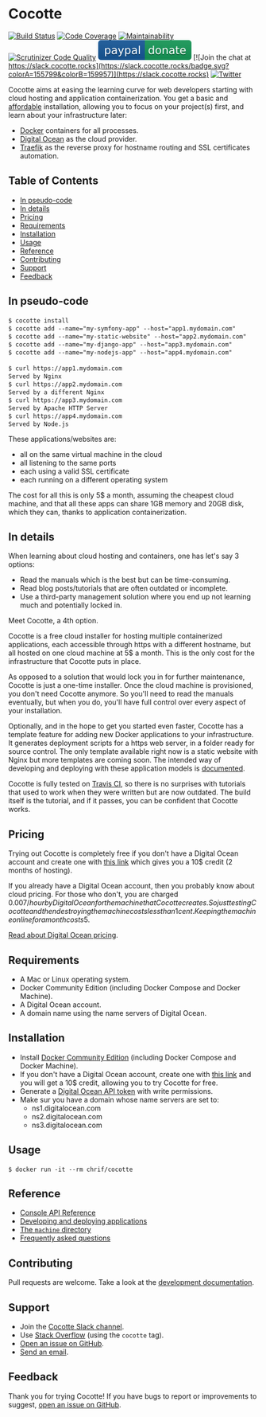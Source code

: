 # Cocotte

[![Build Status](https://img.shields.io/travis/chrif/cocotte.svg?colorA=155799&colorB=159957)](https://travis-ci.org/chrif/cocotte) 
[![Code Coverage](https://img.shields.io/codecov/c/github/chrif/cocotte.svg?colorA=155799&colorB=159957)](https://codecov.io/gh/chrif/cocotte)
[![Maintainability](https://img.shields.io/codeclimate/maintainability/chrif/cocotte.svg?colorA=155799&colorB=159957)](https://codeclimate.com/github/chrif/cocotte/maintainability)
[![Scrutinizer Code Quality](https://img.shields.io/scrutinizer/g/chrif/cocotte.svg?colorA=155799&colorB=159957)](https://scrutinizer-ci.com/g/chrif/cocotte/?branch=master)
[![PayPal](docs/paypal-badge.svg)](https://www.paypal.me/Fecteau)
[![Join the chat at https://slack.cocotte.rocks](https://slack.cocotte.rocks/badge.svg?colorA=155799&colorB=159957)](https://slack.cocotte.rocks)
[![Twitter](https://img.shields.io/twitter/follow/CocotteRocks.svg?style=social)](https://twitter.com/intent/follow?screen_name=CocotteRocks)

Cocotte aims at easing the learning curve for web developers starting with cloud hosting and application containerization. You get a basic and [affordable](#pricing) installation, allowing you to focus on your project(s) first, and learn about your infrastructure later:

* [Docker](https://www.docker.com/) containers for all processes.
* [Digital Ocean](https://www.digitalocean.com/) as the cloud provider.
* [Traefik](https://traefik.io/) as the reverse proxy for hostname routing and SSL certificates automation.

<!-- START doctoc generated TOC please keep comment here to allow auto update -->
<!-- DON'T EDIT THIS SECTION, INSTEAD RE-RUN doctoc TO UPDATE -->
## Table of Contents

- [In pseudo-code](#in-pseudo-code)
- [In details](#in-details)
- [Pricing](#pricing)
- [Requirements](#requirements)
- [Installation](#installation)
- [Usage](#usage)
- [Reference](#reference)
- [Contributing](#contributing)
- [Support](#support)
- [Feedback](#feedback)

<!-- END doctoc generated TOC please keep comment here to allow auto update -->

## In pseudo-code

```
$ cocotte install
$ cocotte add --name="my-symfony-app" --host="app1.mydomain.com"
$ cocotte add --name="my-static-website" --host="app2.mydomain.com"
$ cocotte add --name="my-django-app" --host="app3.mydomain.com"
$ cocotte add --name="my-nodejs-app" --host="app4.mydomain.com"

$ curl https://app1.mydomain.com
Served by Nginx
$ curl https://app2.mydomain.com
Served by a different Nginx
$ curl https://app3.mydomain.com
Served by Apache HTTP Server
$ curl https://app4.mydomain.com
Served by Node.js 
```

These applications/websites are:
* all on the same virtual machine in the cloud
* all listening to the same ports
* each using a valid SSL certificate
* each running on a different operating system

The cost for all this is only 5$ a month, assuming the cheapest cloud machine, and that all these apps can share 1GB memory and 20GB disk, which they can, thanks to application containerization.

## In details

When learning about cloud hosting and containers, one has let's say 3 options:
* Read the manuals which is the best but can be time-consuming.
* Read blog posts/tutorials that are often outdated or incomplete.
* Use a third-party management solution where you end up not learning much and potentially locked in.

Meet Cocotte, a 4th option.

Cocotte is a free cloud installer for hosting multiple containerized applications, each accessible through https with a different hostname, but all hosted on one cloud machine at 5$ a month. This is the only cost for the infrastructure that Cocotte puts in place.

As opposed to a solution that would lock you in for further maintenance, Cocotte is just a one-time installer. Once the cloud machine is provisioned, you don't need Cocotte anymore. So you'll need to read the manuals eventually, but when you do, you'll have full control over every aspect of your installation.

Optionally, and in the hope to get you started even faster, Cocotte has a template feature for adding new Docker applications to your infrastructure. It generates deployment scripts for a https web server, in a folder ready for source control. The only template available right now is a static website with Nginx but more templates are coming soon. The intended way of developing and deploying with these application models is [documented](docs/templates.md).

Cocotte is fully tested on [Travis CI](https://travis-ci.org/chrif/cocotte), so there is no surprises with tutorials that used to work when they were written but are now outdated. The build itself is the tutorial, and if it passes, you can be confident that Cocotte works.

## Pricing

Trying out Cocotte is completely free if you don't have a Digital Ocean account and create one with [this link](https://m.do.co/c/c25ed78e51c5) which gives you a 10$ credit (2 months of hosting).

If you already have a Digital Ocean account, then you probably know about cloud pricing. For those who don't, you are charged $0.007/hour by Digital Ocean for the machine that Cocotte creates. So just testing Cocotte and then destroying the machine costs less than 1 cent. Keeping the machine online for a month costs 5$. 

[Read about Digital Ocean pricing](https://www.digitalocean.com/pricing/).

## Requirements

* A Mac or Linux operating system.
* Docker Community Edition (including Docker Compose and Docker Machine).
* A Digital Ocean account.
* A domain name using the name servers of Digital Ocean.

## Installation

* Install [Docker Community Edition](https://www.docker.com/community-edition) (including Docker Compose and Docker Machine).
* If you don't have a Digital Ocean account, create one with [this link](https://m.do.co/c/c25ed78e51c5) and you will get a 10$ credit, allowing you to try Cocotte for free.
* Generate a [Digital Ocean API token](https://cloud.digitalocean.com/settings/api/tokens) with write permissions.
* Make sur you have a domain whose name servers are set to:
	 * ns1.digitalocean.com
	 * ns2.digitalocean.com
	 * ns3.digitalocean.com

## Usage

```
$ docker run -it --rm chrif/cocotte
```

## Reference

* [Console API Reference](installer/docs/console.md)
* [Developing and deploying applications](docs/templates.md)
* [The `machine` directory](docs/machine.md)
* [Frequently asked questions](docs/faq.md)

## Contributing

Pull requests are welcome. Take a look at the [development documentation](docs/development.md).

## Support

* Join the [Cocotte Slack channel](https://slack.cocotte.rocks).
* Use [Stack Overflow](https://stackoverflow.com/questions/tagged/cocotte) (using the `cocotte` tag).
* [Open an issue on GitHub](https://github.com/chrif/cocotte/issues).
* [Send an email](mailto:cocotte.rocks@gmail.com).

## Feedback

Thank you for trying Cocotte! If you have bugs to report or improvements to suggest, [open an issue on GitHub](https://github.com/chrif/cocotte/issues).
